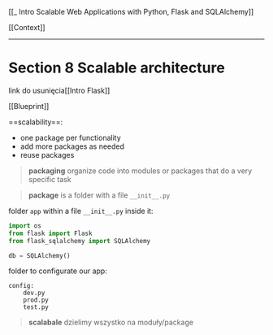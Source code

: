 [[_ Intro Scalable Web Applications with Python, Flask and SQLAlchemy]]

[[Context]]


---

# Section 8 Scalable architecture
link do usunięcia[[Intro Flask]]

[[Blueprint]]


==scalability==:
- one package per functionality
- add more packages as needed
- reuse packages




>__packaging__ organize code into modules or packages that do a very specific task

>**package** is a folder with a file `__init__.py`

folder `app` within a file `__init__.py` inside it:
```py
import os
from flask import Flask
from flask_sqlalchemy import SQLAlchemy

db = SQLAlchemy()

```

folder to configurate our app:
```
config:
	dev.py
	prod.py
	test.py
```


>**scalabale**     dzielimy wszystko na moduły/package




